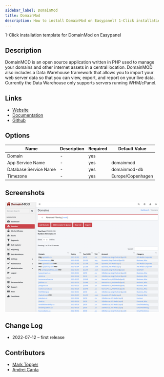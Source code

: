 ```yaml
---
sidebar_label: DomainMod
title: DomainMod
description: How to install DomainMod on Easypanel? 1-Click installation template for DomainMod on Easypanel
---
```


<!-- generated -->

1-Click installation template for DomainMod on Easypanel

## Description

DomainMOD is an open source application written in PHP used to manage your domains and other internet assets in a central location. DomainMOD also includes a Data Warehouse framework that allows you to import your web server data so that you can view, export, and report on your live data. Currently the Data Warehouse only supports servers running WHM/cPanel.

## Links

- [Website](https://domainmod.org/)
- [Documentation](https://domainmod.org/docs/)
- [Github](https://github.com/domainmod/domainmod/)

## Options

Name | Description | Required | Default Value
-|-|-|-
Domain | - | yes | 
App Service Name | - | yes | domainmod
Database Service Name | - | yes | domainmod-db
Timezone | - | yes | Europe/Copenhagen

## Screenshots

![DomainMod Screenshot](./assets/screenshot.png)

## Change Log

- 2022-07-12 – first release

## Contributors

- [Mark Topper](https://github.com/marktopper)
- [Andrei Canta](https://github.com/deiucanta)
